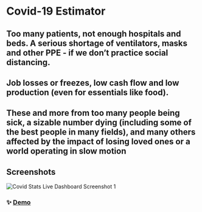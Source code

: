 # Covid-19 Estimator

## Too many patients, not enough hospitals and beds. A serious shortage of ventilators, masks and other PPE - if we donʼt practice social distancing.

## Job losses or freezes, low cash flow and low production (even for essentials like food).
## These and more from too many people being sick, a sizable number dying (including some of the best people in many fields), and many others affected by the impact of losing loved ones or a world operating in slow motion


## Screenshots

<img alt="Covid Stats Live Dashboard Screenshot 1" src="/screenshots/covid19-estimator" />

### ✨ [Demo](https://.)